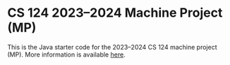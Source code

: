 # CS 124 2023–2024 Machine Project (MP)

This is the Java starter code for the 2023–2024 CS 124 machine project (MP).
More information is available [here](https://cs124.org/).
